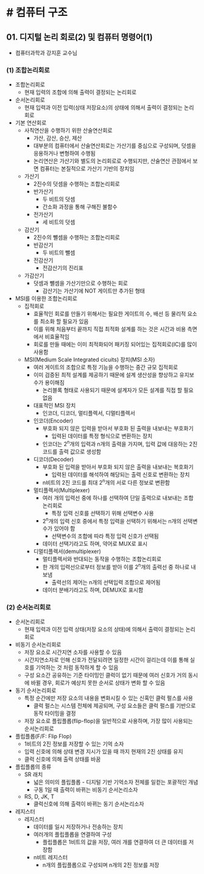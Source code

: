# # 컴퓨터 구조

## 01. 디지털 논리 회로(2) 및 컴퓨터 명령어(1)

- 컴퓨터과학과 강지훈 교수님

### (1) 조합논리회로

- 조합논리회로
    - 현재 입력의 조합에 의해 출력이 결정되는 논리회로
- 순서논리회로
    - 현재 입력과 이전 입력(상태 저장요소)의 상태에 의해서 출력이 결정되는 논리회로
- 기본 연산회로
    - 사칙연산을 수행하기 위한 산술연산회로
        - 가산, 감산, 승산, 제산
        - 대부분의 컴퓨터에서 산술연산회로는 가산기를 중심으로 구성되며, 덧셈을 응용하거나 변형하여 수행됨
        - 논리연산은 가산기와 별도의 논리회로로 수행되지만, 산술연산 관점에서 보면 컴퓨터는 본질적으로 가산기 기반의 장치임
    - 가산기
        - 2진수의 덧셈을 수행하는 조합논리회로
        - 반가산기
            - 두 비트의 덧셈
            - 간소화 과정을 통해 구해진 불함수
        - 전가산기
            - 세 비트의 덧셈
    - 감산기
        - 2진수의 뺄셈을 수행하는 조합논리회로
        - 반감산기
            - 두 비트의 뺄셈
        - 전감산기
            - 전감산기의 진리표
    - 가감산기
        - 덧셈과 뺄셈을 가산기만으로 수행하는 회로
            - 감산기는 가산기에 NOT 게이트만 추가된 형태
- MSI를 이용한 조합논리회로
    - 집적회로
        - 효율적인 회로를 만들기 위해서는 필요한 게이트의 수, 배선 등 물리적 요소를 최소화 할 필요가 있음
        - 이를 위해 처음부터 끝까지 직접 최적화 설계를 하는 것은 시간과 비용 측면에서 비효율적임
        - 회로를 만들 때에는 이미 최적화되어 패키징 되어있는 집적회로(IC)를 많이 사용함
    - MSI(Medium Scale Integrated cicuits) 장치(MSI 소자)
        - 여러 게이트의 조합으로 특정 기능을 수행하는 중간 규모 집적회로
        - 이미 검증된 최적 설계를 제공하기 때문에 설계 생산성을 향상하고 유지보수가 용이해짐
            - 논리블록 형태로 사용되기 때문에 설계자가 모든 설계를 직접 할 필요 없음
        - 대표적인 MSI 장치
            - 인코더, 디코더, 멀티플렉서, 디멀티플렉서
        - 인코더(Encoder)
            - 부호화 되지 않은 입력을 받아서 부호화 된 출력을 내보내는 부호화기
                - 입력된 데이터를 특정 형식으로 변환하는 장치
            - 인코더는 2<sup>n</sup>개의 입력과 n개의 출력을 가지며, 입력 값에 대응하는 2진 코드를 출력 값으로 생성함
        - 디코더(Decoder)
            - 부호화 된 입력을 받아서 부호화 되지 않은 출력을 내보내는 복호화기
                - 입력된 데이터를 해석하여 해당되는 출력 신호로 변환하는 장치
            - n비트의 2진 코드를 최대 2<sup>n</sup>개의 서로 다른 정보로 변환함
        - 멀티플렉서(Multiplexer)
            - 여러 개의 입력선 중에 하나를 선택하여 단일 출력으로 내보내는 조합논리회로
                - 특정 입력 신호를 선택하기 위해 선택변수 사용
            - 2<sup>n</sup>개의 입력 신호 중에서 특정 입력을 선택하기 위해서는 n개의 선택변수가 있어야 함
                - 선택변수의 조합에 따라 특정 입력 신호가 선택됨
            - 데이터 선택기라고도 하며, 약어로 MUX로 표시
        - 디멀티플렉서(demultiplexer)
            - 멀티플렉서와 반대되는 동작을 수행하는 조합논리회로
            - 한 개의 입력선으로부터 정보를 받아 이를 2<sup>n</sup>개의 출력선 중 하나로 내보냄
                - 출력선의 제어는 n개의 선택입력 조합으로 제어됨
            - 데이터 분배기라고도 하며, DEMUX로 표시함

### (2) 순서논리회로

- 순서논리회로
    - 현재 입력과 이전 입력 상태(저장 요소의 상태)에 의해서 출력이 결정되는 논리회로
- 비동기 순서논리회로
    - 저장 요소로 시간지연 소자를 사용할 수 있음
    - 시간지연소자로 인해 신호가 전달되려면 일정한 시간이 걸리는데 이를 통해 실호를 기억하는 것 처럼 동작하게 할 수 있음
    - 구성 요소간 공유하는 기준 타이밍인 클럭이 없기 때문에 여러 신호가 거의 동시에 바뀔 경우, 회로가 예상치 못한 순서로 상태가 변화 할 수 있음
- 동기 순서논리회로
    - 특정 순간에만 저장 요소의 내용을 변화시킬 수 있는 신혹인 클럭 펄스를 사용
        - 클럭 펄스는 시스템 전체에 제공되며, 구성 요소들은 클럭 펄스를 기반으로 동작 타이밍을 결정
    - 저장 요소로 플립플롭(flip-flop)을 일반적으로 사용하며, 가장 많이 사용되는 순서논리회로
- 플립플롭(F/F: Flip Flop)
    - 1비트의 2진 정보를 저장할 수 있는 기억 소자
    - 입력 신호에 의해 상태 변경 지시가 있을 때 까지 현재의 2진 상태를 유지
    - 클럭 신호에 의해 출력 상태를 바꿈
- 플립플롭의 종류
    - SR 래치
        - 넓은 의미의 플립플롭 - 디지털 기반 기억소자 전체를 일컫는 포괄적인 개념
        - 구동 1일 때 출력이 바뀌는 비동기 순서논리소자
    - RS, D, JK, T
        - 클럭신호에 의해 출력이 바뀌는 동기 순서논리소자
- 레지스터
    - 레지스터
        - 데이터를 일시 저장하거나 전송하는 장치
        - 여러개의 플립플롭을 연결하여 구성
            - 플립플롭은 1비트의 값을 저장, 여러 개를 연결하여 더 큰 데이터를 저장함
        - n비트 레지스터
            - n개의 플립플롭으로 구성되며 n개의 2진 정보를 저장
